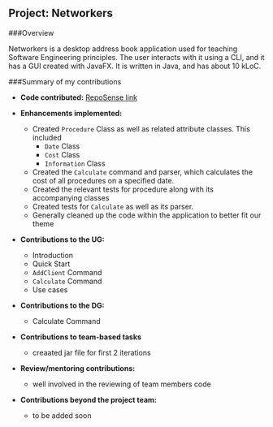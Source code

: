 
## Project: Networkers

###Overview

Networkers is a desktop address book application used for teaching Software Engineering principles. The user interacts with it using a CLI, and it has a GUI created with JavaFX. It is written in Java, and has about 10 kLoC.

###Summary of my contributions


- **Code contributed:** [RepoSense link](https://nus-cs2103-ay2122s2.github.io/tp-dashboard/?search=iztanpy&breakdown=true&sort=groupTitle&sortWithin=title&since=2022-02-18&timeframe=commit&mergegroup=&groupSelect=groupByRepos&checkedFileTypes=docs~functional-code~test-code~other
  )

- **Enhancements implemented:**
  
  * Created `Procedure` Class as well as related attribute classes. This included
    * `Date` Class
    * `Cost` Class
    * `Information` Class
  * Created the `Calculate` command and parser, which calculates the cost of all procedures
  on a specified date.
  * Created the relevant tests for procedure along with its accompanying classes
  * Created tests for `Calculate` as well as its parser.
  *  Generally cleaned up the code within the application to better fit our theme
  
- **Contributions to the UG:**
  * Introduction
  * Quick Start
  * `AddClient` Command
  * `Calculate` Command
  * Use cases

- **Contributions to the DG:**
    * Calculate Command

- **Contributions to team-based tasks**
    * creaated jar file for first 2 iterations
  
- **Review/mentoring contributions:**
    * well involved in the reviewing of team members code

- **Contributions beyond the project team:**
    * to be added soon

